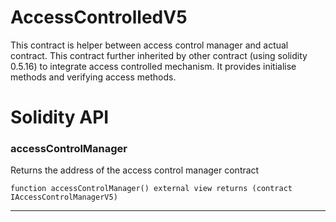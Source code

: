 # AccessControlledV5
This contract is helper between access control manager and actual contract. This contract further inherited by other contract (using solidity 0.5.16)
to integrate access controlled mechanism. It provides initialise methods and verifying access methods.

# Solidity API

### accessControlManager

Returns the address of the access control manager contract

```solidity
function accessControlManager() external view returns (contract IAccessControlManagerV5)
```

- - -

